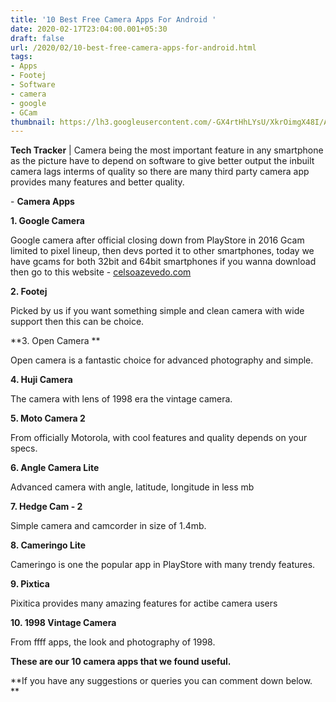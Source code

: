 ```yaml
---
title: '10 Best Free Camera Apps For Android '
date: 2020-02-17T23:04:00.001+05:30
draft: false
url: /2020/02/10-best-free-camera-apps-for-android.html
tags: 
- Apps
- Footej
- Software
- camera
- google
- GCam
thumbnail: https://lh3.googleusercontent.com/-GX4rtHhLYsU/XkrOimgX48I/AAAAAAAABI0/9ordYZq2v4oCyzi55rhv2YTCnKgas2drACLcBGAsYHQ/s1600/IMG_20200217_230145_565.jpg
---
```


**Tech Tracker** | Camera being the most important feature in any smartphone as the picture have to depend on software to give better output the inbuilt camera lags interms of quality so there are many third party camera app provides many features and better quality.

  

\- **Camera Apps**

**1\. Google Camera**

Google camera after official closing down from PlayStore in 2016 Gcam limited to pixel lineup, then devs ported it to other smartphones, today we have gcams for both 32bit and 64bit smartphones if you wanna download then go to this website - [celsoazevedo.com](https://www.celsoazevedo.com)

**2\. Footej**

Picked by us if you want something simple and clean camera with wide support then this can be choice.

**3\. Open Camera **

Open camera is a fantastic choice for advanced photography and simple.

**4\. Huji Camera**

The camera with lens of 1998 era the vintage camera.

**5\. Moto Camera 2**

From officially Motorola, with cool features and quality depends on your specs.

**6\. Angle Camera Lite**

Advanced camera with angle, latitude, longitude in less mb 

**7\. Hedge Cam - 2**

Simple camera and camcorder in size of 1.4mb.

**8\. Cameringo Lite**

Cameringo is one the popular app in PlayStore with many trendy features.

**9\. Pixtica**

Pixitica provides many amazing features for actibe camera users

**10\. 1998 Vintage Camera**

From ffff apps, the look and photography of 1998.

**These are our 10 camera apps that we found useful.**

**If you have any suggestions or queries you can comment down below.  
**